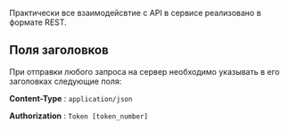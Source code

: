 
Практически все взаимодейсвтие с API в сервисе реализовано в формате REST.

## Поля заголовков
При отправки любого запроса на сервер необходимо указывать  в его заголовках следующие поля:



**Content-Type** : `application/json`

**Authorization** : `Token [token_number]`
